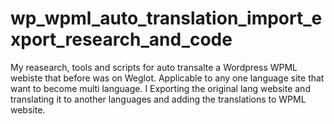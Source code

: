 # wp_wpml_auto_translation_import_export_research_and_code
My reasearch, tools and scripts for auto transalte a Wordpress WPML webiste that before was on Weglot. Applicable to any one language site that want to become multi language. I Exporting the original lang website and translating it to another languages and adding the translations to WPML website.
